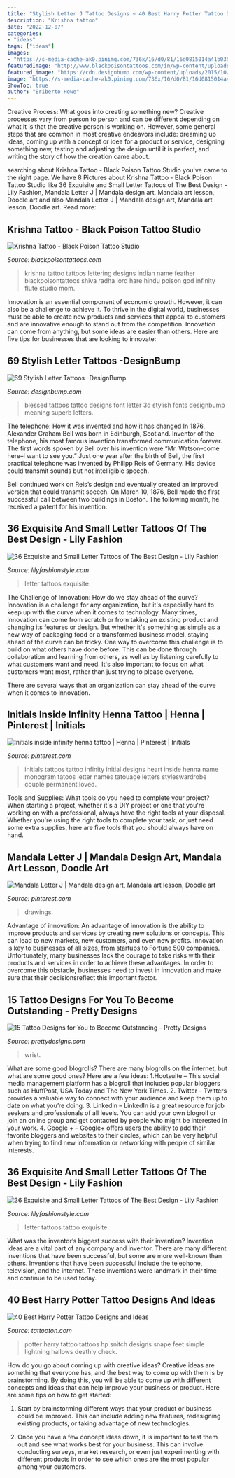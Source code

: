 ```yaml
---
title: "Stylish Letter J Tattoo Designs ~ 40 Best Harry Potter Tattoo Designs And Ideas"
description: "Krishna tattoo"
date: "2022-12-07"
categories:
- "ideas"
tags: ["ideas"]
images:
- "https://s-media-cache-ak0.pinimg.com/736x/16/d0/81/16d0815014a41b035e252968f635e96f.jpg"
featuredImage: "http://www.blackpoisontattoos.com/in/wp-content/uploads/2015/06/krishna-lettering-tattoo-with-feathers.jpg"
featured_image: "https://cdn.designbump.com/wp-content/uploads/2015/10/38-blessed-tattoo600_359.jpg"
image: "https://s-media-cache-ak0.pinimg.com/736x/16/d0/81/16d0815014a41b035e252968f635e96f.jpg"
ShowToc: true
author: "Eriberto Howe"
---
```



Creative Process: What goes into creating something new?
Creative processes vary from person to person and can be different depending on what it is that the creative person is working on. However, some general steps that are common in most creative endeavors include: dreaming up ideas, coming up with a concept or idea for a product or service, designing something new, testing and adjusting the design until it is perfect, and writing the story of how the creation came about.

	

		
searching about Krishna Tattoo - Black Poison Tattoo Studio you've came to the right page. We have 8 Pictures about Krishna Tattoo - Black Poison Tattoo Studio like 36 Exquisite and Small Letter Tattoos of The Best Design - Lily Fashion, Mandala Letter J | Mandala design art, Mandala art lesson, Doodle art and also Mandala Letter J | Mandala design art, Mandala art lesson, Doodle art. Read more:
		
    
## Krishna Tattoo - Black Poison Tattoo Studio

<img loading=lazy src="http://www.blackpoisontattoos.com/in/wp-content/uploads/2015/06/krishna-lettering-tattoo-with-feathers.jpg" onerror="this.onerror=null;this.src='https://tse3.mm.bing.net/th?id=OIP.ObpanST5mgUsenrPnsAdKAHaEK&amp;pid=15.1';" alt="Krishna Tattoo - Black Poison Tattoo Studio">

_Source: blackpoisontattoos.com_

>krishna tattoo tattoos lettering designs indian name feather blackpoisontattoos shiva radha lord hare hindu poison god infinity flute studio mom. 

	

Innovation is an essential component of economic growth. However, it can also be a challenge to achieve it. To thrive in the digital world, businesses must be able to create new products and services that appeal to customers and are innovative enough to stand out from the competition. Innovation can come from anything, but some ideas are easier than others. Here are five tips for businesses that are looking to innovate:

    
## 69 Stylish Letter Tattoos -DesignBump

<img loading=lazy src="https://cdn.designbump.com/wp-content/uploads/2015/10/38-blessed-tattoo600_359.jpg" onerror="this.onerror=null;this.src='https://tse4.mm.bing.net/th?id=OIP.sgrq9vTG-EJytOakfSYMqgHaEb&amp;pid=15.1';" alt="69 Stylish Letter Tattoos -DesignBump">

_Source: designbump.com_

>blessed tattoos tattoo designs font letter 3d stylish fonts designbump meaning superb letters. 

	

The telephone: How it was invented and how it has changed
In 1876, Alexander Graham Bell was born in Edinburgh, Scotland. Inventor of the telephone, his most famous invention transformed communication forever. The first words spoken by Bell over his invention were “Mr. Watson–come here–I want to see you.” 
Just one year after the birth of Bell, the first practical telephone was invented by Philipp Reis of Germany. His device could transmit sounds but not intelligible speech. 

Bell continued work on Reis’s design and eventually created an improved version that could transmit speech. On March 10, 1876, Bell made the first successful call between two buildings in Boston. The following month, he received a patent for his invention.

    
## 36 Exquisite And Small Letter Tattoos Of The Best Design - Lily Fashion

<img loading=lazy src="https://lilyfashionstyle.com/wp-content/uploads/2020/03/25-3.jpg" onerror="this.onerror=null;this.src='https://tse4.mm.bing.net/th?id=OIP.R4PJ32ZWsp5TE_pidtr9BQHaK3&amp;pid=15.1';" alt="36 Exquisite and Small Letter Tattoos of The Best Design - Lily Fashion">

_Source: lilyfashionstyle.com_

>letter tattoos exquisite. 

	

The Challenge of Innovation: How do we stay ahead of the curve?
Innovation is a challenge for any organization, but it's especially hard to keep up with the curve when it comes to technology. Many times, innovation can come from scratch or from taking an existing product and changing its features or design. But whether it's something as simple as a new way of packaging food or a transformed business model, staying ahead of the curve can be tricky.
One way to overcome this challenge is to build on what others have done before. This can be done through collaboration and learning from others, as well as by listening carefully to what customers want and need. It's also important to focus on what customers want most, rather than just trying to please everyone.

There are several ways that an organization can stay ahead of the curve when it comes to innovation.

    
## Initials Inside Infinity Henna Tattoo | Henna | Pinterest | Initials

<img loading=lazy src="https://s-media-cache-ak0.pinimg.com/736x/16/d0/81/16d0815014a41b035e252968f635e96f.jpg" onerror="this.onerror=null;this.src='https://tse1.mm.bing.net/th?id=OIP.kzEjNdw6oB6fUC-00P50MAHaJ3&amp;pid=15.1';" alt="Initials inside infinity henna tattoo | Henna | Pinterest | Initials">

_Source: pinterest.com_

>initials tattoos tattoo infinity initial designs heart inside henna name monogram tatoos letter names tatouage letters styleswardrobe couple permanent loved. 

	

Tools and Supplies: What tools do you need to complete your project?
When starting a project, whether it's a DIY project or one that you're working on with a professional, always have the right tools at your disposal. Whether you're using the right tools to complete your task, or just need some extra supplies, here are five tools that you should always have on hand.

    
## Mandala Letter J | Mandala Design Art, Mandala Art Lesson, Doodle Art

<img loading=lazy src="https://i.pinimg.com/736x/de/5b/4c/de5b4cd37ba5e3b407812df41d502309.jpg" onerror="this.onerror=null;this.src='https://tse3.mm.bing.net/th?id=OIP.LM2TX1U0iPbtfVn9TvrchgHaKd&amp;pid=15.1';" alt="Mandala Letter J | Mandala design art, Mandala art lesson, Doodle art">

_Source: pinterest.com_

>drawings. 

	

Advantage of innovation:
An advantage of innovation is the ability to improve products and services by creating new solutions or concepts. This can lead to new markets, new customers, and even new profits. Innovation is key to businesses of all sizes, from startups to Fortune 500 companies. Unfortunately, many businesses lack the courage to take risks with their products and services in order to achieve these advantages. In order to overcome this obstacle, businesses need to invest in innovation and make sure that their decisionsreflect this important factor.

    
## 15 Tattoo Designs For You To Become Outstanding - Pretty Designs

<img loading=lazy src="https://www.prettydesigns.com/wp-content/uploads/2014/09/Wrist-Script-Tattoo.jpg" onerror="this.onerror=null;this.src='https://tse1.mm.bing.net/th?id=OIP.yGxqPscZ5GfpVigjfqQ6mwHaFj&amp;pid=15.1';" alt="15 Tattoo Designs for You to Become Outstanding - Pretty Designs">

_Source: prettydesigns.com_

>wrist. 

	

What are some good blogrolls?
There are many blogrolls on the internet, but what are some good ones? Here are a few ideas: 1.Hootsuite – This social media management platform has a blogroll that includes popular bloggers such as HuffPost, USA Today and The New York Times. 
2. Twitter – Twitters provides a valuable way to connect with your audience and keep them up to date on what you’re doing. 
3. LinkedIn – LinkedIn is a great resource for job seekers and professionals of all levels. You can add your own blogroll or join an online group and get contacted by people who might be interested in your work. 
4. Google + – Google+ offers users the ability to add their favorite bloggers and websites to their circles, which can be very helpful when trying to find new information or networking with people of similar interests.

    
## 36 Exquisite And Small Letter Tattoos Of The Best Design - Lily Fashion

<img loading=lazy src="https://lilyfashionstyle.com/wp-content/uploads/2020/03/17-3.jpg" onerror="this.onerror=null;this.src='https://tse1.mm.bing.net/th?id=OIP.SIOtbpkhii2PhO5L1azeqAHaKr&amp;pid=15.1';" alt="36 Exquisite and Small Letter Tattoos of The Best Design - Lily Fashion">

_Source: lilyfashionstyle.com_

>letter tattoos tattoo exquisite. 

	

What was the inventor’s biggest success with their invention?
Invention ideas are a vital part of any company and inventor. There are many different inventions that have been successful, but some are more well-known than others. Inventions that have been successful include the telephone, television, and the internet. These inventions were landmark in their time and continue to be used today.

    
## 40 Best Harry Potter Tattoo Designs And Ideas

<img loading=lazy src="https://tattooton.com/wp-content/uploads/2016/01/Harry-Potter-Tattoos.2.jpg" onerror="this.onerror=null;this.src='https://tse4.mm.bing.net/th?id=OIP.UWQIlaqz8ctZ3RXvUsDhZAHaJ4&amp;pid=15.1';" alt="40 Best Harry Potter Tattoo Designs and Ideas">

_Source: tattooton.com_

>potter harry tattoo tattoos hp snitch designs snape feet simple lightning hallows deathly check. 

	

How do you go about coming up with creative ideas?
Creative ideas are something that everyone has, and the best way to come up with them is by brainstorming. By doing this, you will be able to come up with different concepts and ideas that can help improve your business or product. Here are some tips on how to get started:
1. Start by brainstorming different ways that your product or business could be improved. This can include adding new features, redesigning existing products, or taking advantage of new technologies.

2. Once you have a few concept ideas down, it is important to test them out and see what works best for your business. This can involve conducting surveys, market research, or even just experimenting with different products in order to see which ones are the most popular among your customers.


